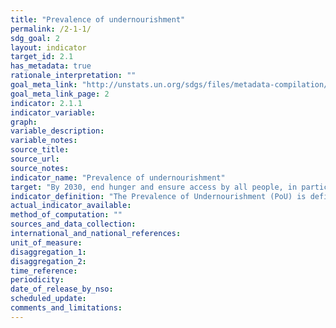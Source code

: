 ```yaml
---
title: "Prevalence of undernourishment"
permalink: /2-1-1/
sdg_goal: 2
layout: indicator
target_id: 2.1
has_metadata: true
rationale_interpretation: ""
goal_meta_link: "http://unstats.un.org/sdgs/files/metadata-compilation/Metadata-Goal-2.pdf"
goal_meta_link_page: 2
indicator: 2.1.1
indicator_variable: 
graph: 
variable_description: 
variable_notes: 
source_title: 
source_url: 
source_notes: 
indicator_name: "Prevalence of undernourishment"
target: "By 2030, end hunger and ensure access by all people, in particular the poor and people in vulnerable situations, including infants, to safe, nutritious and sufficient food all year round."
indicator_definition: "The Prevalence of Undernourishment (PoU) is defined as the probability that a randomly selected individual from the reference population is found to consume less than his/her calorie requirement for an active and healthy life. It is written as: ______ = ' __(__)____ __<________ where f(x) is the probability density function of per capita calorie consumption and MDER is a Minimum Dietary Energy Requirement. The MDER threshold is computed on the basis of normative energy requirement standards referred to a minimum level of physical activity. Estimates of the number of undernourished (NoU) - calculated by multiplying the PoU by the size of the reference population - are used to monitor progress towards the World Food Summit goal of reducing by half the number of people suffering from undernourishment. The parameters needed for the calculation of the indicator are: the mean level of dietary energy consumption (DEC); a cut-off point defined as the Minimum Dietary Energy Requirement (MDER); the coefficient of variation (CV) as a parameter accounting for inequality in food consumption; and a skewedness (SK) parameter accounting for asymmetry in the distribution. The DEC as well as the MDER are updated annually, with the former calculated from the FAO Food Balance Sheets. The MDER is calculated as a weighted average of energy requirements according to sex and age class, and is updated each year from UN population ratio data. The inequality in food consumption parameters are derived from National Household Survey data when such data is available and reliable. Due to the limited number of available household surveys, the inequality in food access parameters are updated much less frequently over time than the DEC and MDER parameters."
actual_indicator_available: 
method_of_computation: ""
sources_and_data_collection: 
international_and_national_references: 
unit_of_measure: 
disaggregation_1: 
disaggregation_2: 
time_reference: 
periodicity: 
date_of_release_by_nso: 
scheduled_update: 
comments_and_limitations: 
---
```


